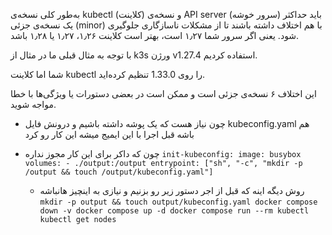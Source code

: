به‌طور کلی نسخه‌ی kubectl (کلاینت) و نسخه‌ی API server (سرور خوشه) باید حداکثر یک نسخه‌ی جزئی (minor) با هم اختلاف داشته باشند تا از مشکلات ناسازگاری جلوگیری شود. یعنی اگر سرور شما ۱٫۲۷ است، بهتر است کلاینت ۱٫۲۶، ۱٫۲۷ یا ۱٫۲۸ باشد.

با توجه به مثال قبلی
ما در مثال از k3s ورژن v1.27.4 استفاده کردیم.

شما اما کلاینت kubectl را روی 1.33.0 تنظیم کرده‌اید.

این اختلاف ۶ نسخه‌ی جزئی است و ممکن است در بعضی دستورات یا ویژگی‌ها با خطا مواجه شوید.



-  چون نیاز هست که یک پوشه داشته باشیم و درونش فایل kubeconfig.yaml هم باشه قبل اجرا با این ایمیج میشه این کار رو کرد
- چون که داکر برای این کار مجوز نداره
`
  init-kubeconfig:
    image: busybox
    volumes:
      - ./output:/output
    entrypoint: ["sh", "-c", "mkdir -p /output && touch /output/kubeconfig.yaml"]
    `

  - روش دیگه اینه که قبل از اجر دستور زیر رو بزنیم و نیازی به اینچیز هانباشه
   `
        mkdir -p output && touch output/kubeconfig.yaml
        docker compose down -v
        docker compose up -d
        docker compose run --rm kubectl kubectl get nodes
  `
